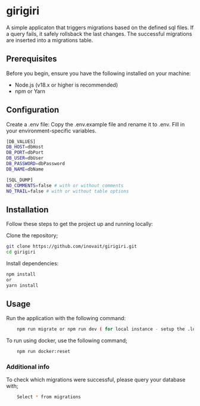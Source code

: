 # girigiri

A simple applicaton that triggers migrations based on the defined sql files.
If a query fails, it safely rollsback the last changes. 
The successful migrations are inserted into a migrations table.

## Prerequisites
Before you begin, ensure you have the following installed on your machine:

- Node.js (v18.x or higher is recommended)
- npm or Yarn

## Configuration

Create a .env file:
Copy the .env.example file and rename it to .env. Fill in your environment-specific variables.

```sh
[DB_VALUES]
DB_HOST=dbHost
DB_PORT=dbPort
DB_USER=dbUser
DB_PASSWORD=dbPassword
DB_NAME=dbName

[SQL_DUMP]
NO_COMMENTS=false # with or without comments
NO_TRAIL=false # with or without table options
```

## Installation
Follow these steps to get the project up and running locally:

Clone the repository;

```sh
git clone https://github.com/inovait/girigiri.git
cd girigiri
```

Install dependencies:

```sh
npm install
or
yarn install
```

## Usage
Run the application with the following command:
```sh
    npm run migrate or npm run dev ( for local instance - setup the .local.env accordingly)
```

To run using docker, use the following command;
```sh
    npm run docker:reset
```

### Additional info
To check which migrations were successful, please query your database with;
```sh
    Select * from migrations
```